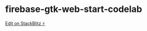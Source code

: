 # firebase-gtk-web-start-codelab

[Edit on StackBlitz ⚡️](https://stackblitz.com/edit/firebase-gtk-web-start-drgu3x)